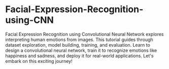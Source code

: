 # Facial-Expression-Recognition-using-CNN

Facial Expression Recognition using Convolutional Neural Network explores interpreting human emotions from images. This tutorial guides through dataset exploration, model building, training, and evaluation. Learn to design a convolutional neural network, train it to recognize emotions like happiness and sadness, and deploy it for real-world applications. Let's embark on this exciting journey!

